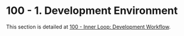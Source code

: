 # 100 - 1. Development Environment

This section is detailed at [100 - Inner Loop: Development Workflow](../../100/README.md).
